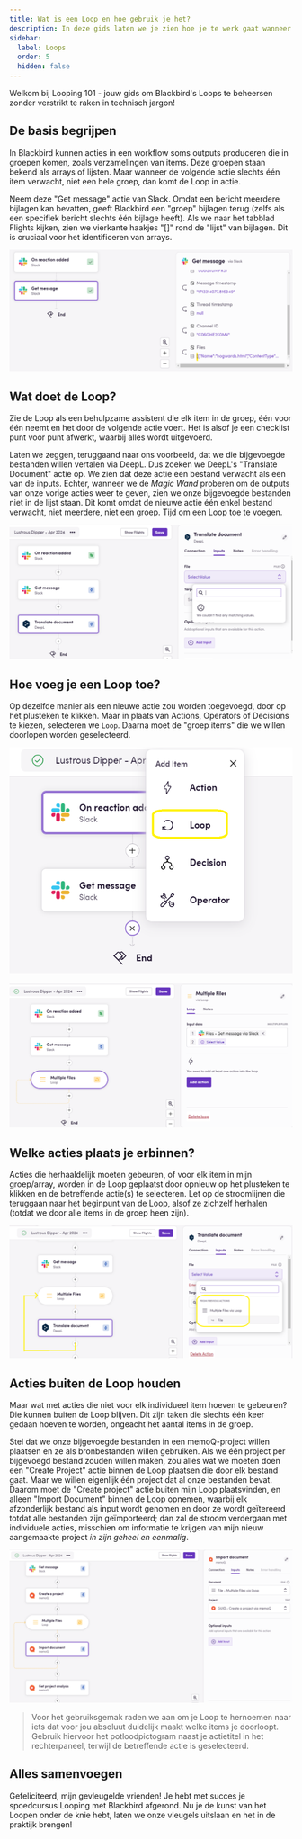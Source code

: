 ```yaml
---
title: Wat is een Loop en hoe gebruik je het?
description: In deze gids laten we je zien hoe je te werk gaat wanneer de output van een actie een lijst met items is, maar de volgende actie slechts één van die items kan verwerken - oftewel Looping.
sidebar:
  label: Loops
  order: 5
  hidden: false
---
```


Welkom bij Looping 101 - jouw gids om Blackbird's Loops te beheersen zonder verstrikt te raken in technisch jargon!

## De basis begrijpen
In Blackbird kunnen acties in een workflow soms outputs produceren die in groepen komen, zoals verzamelingen van items. Deze groepen staan bekend als arrays of lijsten. Maar wanneer de volgende actie slechts één item verwacht, niet een hele groep, dan komt de Loop in actie.

Neem deze "Get message" actie van Slack. Omdat een bericht meerdere bijlagen kan bevatten, geeft Blackbird een "groep" bijlagen terug (zelfs als een specifiek bericht slechts één bijlage heeft). Als we naar het tabblad Flights kijken, zien we vierkante haakjes "[]" rond de "lijst" van bijlagen. Dit is cruciaal voor het identificeren van arrays.

![Slack output](../../../../assets/guides/loops/Loop_SS1.png)

## Wat doet de Loop?
Zie de Loop als een behulpzame assistent die elk item in de groep, één voor één neemt en het door de volgende actie voert. Het is alsof je een checklist punt voor punt afwerkt, waarbij alles wordt uitgevoerd.

Laten we zeggen, teruggaand naar ons voorbeeld, dat we die bijgevoegde bestanden willen vertalen via DeepL. Dus zoeken we DeepL's "Translate Document" actie op. We zien dat deze actie een bestand verwacht als een van de inputs. Echter, wanneer we de _Magic Wand_ proberen om de outputs van onze vorige acties weer te geven, zien we onze bijgevoegde bestanden niet in de lijst staan. Dit komt omdat de nieuwe actie één enkel bestand verwacht, niet meerdere, niet een groep. Tijd om een Loop toe te voegen.

![DeepL empty input](../../../../assets/guides/loops/Loop_SS2.png)

## Hoe voeg je een Loop toe?
Op dezelfde manier als een nieuwe actie zou worden toegevoegd, door op het plusteken te klikken. Maar in plaats van Actions, Operators of Decisions te kiezen, selecteren we `Loop`. Daarna moet de "groep items" die we willen doorlopen worden geselecteerd.

![Plus Sign Options](../../../../assets/guides/loops/Loop_SS3.png)

![Choosing our array](../../../../assets/guides/loops/Loop_SS4.png)

## Welke acties plaats je erbinnen?
Acties die herhaaldelijk moeten gebeuren, of voor elk item in mijn groep/array, worden in de Loop geplaatst door opnieuw op het plusteken te klikken en de betreffende actie(s) te selecteren. Let op de stroomlijnen die teruggaan naar het beginpunt van de Loop, alsof ze zichzelf herhalen (totdat we door alle items in de groep heen zijn).

![New DeepL input and highlighted flow line](../../../../assets/guides/loops/Loop_SS5.png)

## Acties buiten de Loop houden
Maar wat met acties die niet voor elk individueel item hoeven te gebeuren? Die kunnen buiten de Loop blijven. Dit zijn taken die slechts één keer gedaan hoeven te worden, ongeacht het aantal items in de groep.

Stel dat we onze bijgevoegde bestanden in een memoQ-project willen plaatsen en ze als bronbestanden willen gebruiken. Als we één project per bijgevoegd bestand zouden willen maken, zou alles wat we moeten doen een "Create Project" actie binnen de Loop plaatsen die door elk bestand gaat. Maar we willen eigenlijk één project dat al onze bestanden bevat. Daarom moet de "Create project" actie buiten mijn Loop plaatsvinden, en alleen "Import Document" binnen de Loop opnemen, waarbij elk afzonderlijk bestand als input wordt genomen en door ze wordt geïtereerd totdat alle bestanden zijn geïmporteerd; dan zal de stroom verdergaan met individuele acties, misschien om informatie te krijgen van mijn nieuw aangemaakte project _in zijn geheel en eenmalig_.

![memoq steps](../../../../assets/guides/loops/Loop_SS6.png)

> Voor het gebruiksgemak raden we aan om je Loop te hernoemen naar iets dat voor jou absoluut duidelijk maakt welke items je doorloopt. Gebruik hiervoor het potloodpictogram naast je actietitel in het rechterpaneel, terwijl de betreffende actie is geselecteerd.

## Alles samenvoegen
Gefeliciteerd, mijn gevleugelde vrienden! Je hebt met succes je spoedcursus Looping met Blackbird afgerond. Nu je de kunst van het Loopen onder de knie hebt, laten we onze vleugels uitslaan en het in de praktijk brengen!